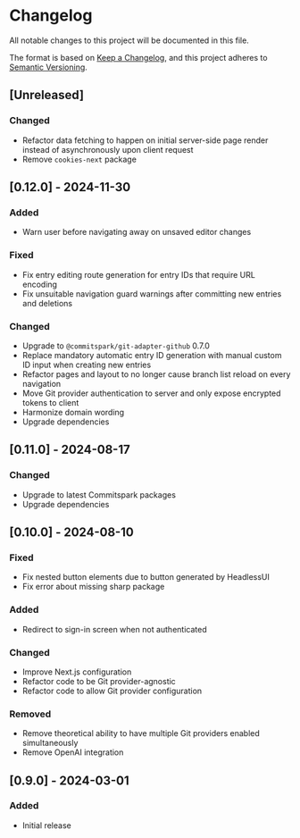 # Changelog

All notable changes to this project will be documented in this file.

The format is based on [Keep a Changelog](https://keepachangelog.com/en/1.0.0/),
and this project adheres to [Semantic Versioning](https://semver.org/spec/v2.0.0.html).

## [Unreleased]

### Changed

- Refactor data fetching to happen on initial server-side page render instead of asynchronously upon client request
- Remove `cookies-next` package

## [0.12.0] - 2024-11-30

### Added

- Warn user before navigating away on unsaved editor changes

### Fixed

- Fix entry editing route generation for entry IDs that require URL encoding
- Fix unsuitable navigation guard warnings after committing new entries and deletions

### Changed

- Upgrade to `@commitspark/git-adapter-github` 0.7.0
- Replace mandatory automatic entry ID generation with manual custom ID input when creating new entries
- Refactor pages and layout to no longer cause branch list reload on every navigation
- Move Git provider authentication to server and only expose encrypted tokens to client
- Harmonize domain wording
- Upgrade dependencies

## [0.11.0] - 2024-08-17

### Changed

- Upgrade to latest Commitspark packages
- Upgrade dependencies

## [0.10.0] - 2024-08-10

### Fixed

- Fix nested button elements due to button generated by HeadlessUI
- Fix error about missing sharp package

### Added

- Redirect to sign-in screen when not authenticated

### Changed

- Improve Next.js configuration
- Refactor code to be Git provider-agnostic
- Refactor code to allow Git provider configuration

### Removed

- Remove theoretical ability to have multiple Git providers enabled simultaneously
- Remove OpenAI integration

## [0.9.0] - 2024-03-01

### Added

- Initial release
